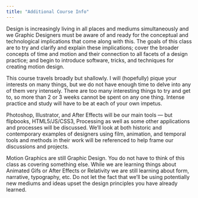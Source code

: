```yaml
---
title: "Additional Course Info"
---
```


Design is increasingly living in all places and mediums simultaneously and we Graphic Designers must be aware of and ready for the conceptual and technological implications that come along with this. The goals of this class are to try and clarify and explain these implications; cover the broader concepts of time and motion and their connection to all facets of a design practice; and begin to introduce software, tricks, and techniques for creating motion design.

This course travels broadly but shallowly. I will (hopefully) pique your interests on many things, but we do not have enough time to delve into any of them very intensely. There are too many interesting things to try and get to, so more than 2 or 3 weeks cannot be spent on any one thing. Intense practice and study will have to be at each of your own impetus. 

Photoshop, Illustrator, and After Effects will be our main tools — but flipbooks, HTML5/JS/CSS3, Processing as well as some other applications and processes will be discussed. We’ll look at both historic and contemporary examples of designers using film, animation, and temporal tools and methods in their work will be referenced to help frame our discussions and projects. 

Motion Graphics are still Graphic Design. You do not have to think of this class as covering something else. While we are learning things about Animated Gifs or After Effects or Relativity we are still learning about form, narrative, typography, etc. Do not let the fact that we’ll be using potentially new mediums and ideas upset the design principles you have already learned.

